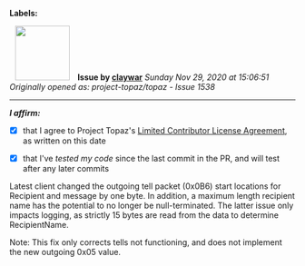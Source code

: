 **Labels:**



<a href="https://github.com/claywar"><img src="https://avatars1.githubusercontent.com/u/12447174?v=4" width="96" height="96" hspace="10"></img></a> **Issue by [claywar](https://github.com/claywar)**
_Sunday Nov 29, 2020 at 15:06:51_
_Originally opened as: project-topaz/topaz - Issue 1538_

----

<!-- place 'x' mark between square [] brackets to affirm: -->
**_I affirm:_**
- [x] that I agree to Project Topaz's [Limited Contributor License Agreement](http://project-topaz.com/blob/release/CONTRIBUTOR_AGREEMENT.md), as written on this date
- [x] that I've _tested my code_ since the last commit in the PR, and will test after any later commits

Latest client changed the outgoing tell packet (0x0B6) start locations for Recipient and message by one byte.  In addition, a maximum length recipient name has the potential to no longer be null-terminated.  The latter issue only impacts logging, as strictly 15 bytes are read from the data to determine RecipientName.

Note: This fix only corrects tells not functioning, and does not implement the new outgoing 0x05 value.
